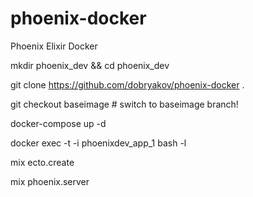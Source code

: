 # phoenix-docker
Phoenix Elixir Docker

mkdir phoenix_dev && cd phoenix_dev

git clone https://github.com/dobryakov/phoenix-docker .

git checkout baseimage # switch to baseimage branch!

docker-compose up -d

docker exec -t -i phoenixdev_app_1 bash -l

mix ecto.create

mix phoenix.server
